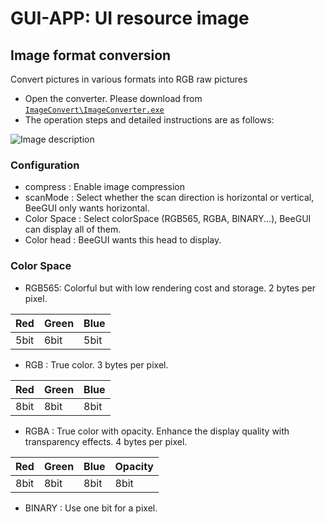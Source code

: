 # GUI-APP: UI resource image

## Image format conversion
Convert pictures in various formats into RGB raw pictures
* Open the converter. Please download from [```ImageConvert\ImageConverter.exe```](https://wiki.realtek.com/display/BTMKT/BLE+Soc+Image+Convert+Tool) 
* The operation steps and detailed instructions are as follows: 


![Image description](https://foruda.gitee.com/images/1686896876324689552/b3be8646_10088396.png "converter.png")


### Configuration
- compress : Enable image compression
- scanMode : Select whether the scan direction is horizontal or vertical, BeeGUI only wants horizontal.
- Color Space : Select colorSpace (RGB565, RGBA, BINARY...), BeeGUI can display all of them.
- Color head : BeeGUI wants this head to display.

### Color Space

- RGB565: Colorful but with low rendering cost and storage. 2 bytes per pixel.


|  Red |  Green |  Blue |
|----------|------------|-----------|
|  5bit|  6bit  |  5bit |

- RGB : True color. 3 bytes per pixel.

|  Red |  Green |  Blue |
|----------|------------|-----------|
|  8bit|  8bit  |  8bit |
- RGBA : True color with opacity. Enhance the display quality with transparency effects. 4 bytes per pixel.

|  Red |  Green |  Blue |  Opacity |
|----------|------------|-----------|--------------|
|  8bit|  8bit  |  8bit |    8bit  |
- BINARY : Use one bit for a pixel.


























